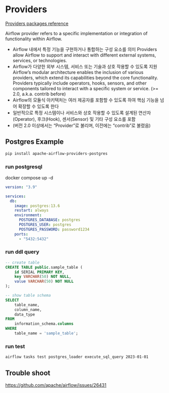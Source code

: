 
# Providers

[Providers packages reference](https://airflow.apache.org/docs/apache-airflow-providers/packages-ref.html)


Airflow provider refers to a specific implementation or integration of functionality within Airflow.
- Airflow 내에서 특정 기능을 구현하거나 통합하는 구성 요소를 의미
Providers allow Airflow to support and interact with different external systems, services, or technologies.
- Airflow가 다양한 외부 시스템, 서비스 또는 기술과 상호 작용할 수 있도록 지원
Airflow’s modular architecture enables the inclusion of various providers, which extend its capabilities beyond the core functionality. Providers typically include operators, hooks, sensors, and other components tailored to interact with a specific system or service. (>= 2.0, a.k.a. contrib before)
- Airflow의 모듈식 아키텍처는 여러 제공자를 포함할 수 있도록 하여 핵심 기능을 넘어 확장할 수 있도록 한다 
- 일반적으로 특정 시스템이나 서비스와 상호 작용할 수 있도록 설계된 연산자(Operator), 후크(Hook), 센서(Sensor) 및 기타 구성 요소를 포함
- (버전 2.0 이상에서는 “Provider”로 불리며, 이전에는 “contrib”로 불렸음)


## Postgres Example

```bash
pip install apache-airflow-providers-postgres
```

### run postgresql

docker compose up -d 

```yml
version: "3.9"

services:
  db:
    image: postgres:13.6
    restart: always
    environment:
      POSTGRES_DATABASE: postgres
      POSTGRES_USER: postgres
      POSTGRES_PASSWORD: password1234
    ports:
      - "5432:5432"
```

### run ddl query

```sql
-- create table
CREATE TABLE public.sample_table (
    id SERIAL PRIMARY KEY,
    key VARCHAR(50) NOT NULL,
    value VARCHAR(50) NOT NULL
);

-- show table schema
SELECT  
    table_name,  
    column_name,  
    data_type  
FROM  
    information_schema.columns  
WHERE  
    table_name = 'sample_table';
```

### run test 

```bash
airflow tasks test postgres_loader execute_sql_query 2023-01-01
```

## Trouble shoot

https://github.com/apache/airflow/issues/26431


